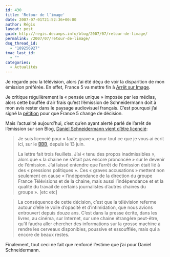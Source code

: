```yaml
---
id: 430
title: 'Retour de l’image'
date: 2007-07-01T21:52:36+00:00
author: Régis
layout: post
guid: http://regis.decamps.info/blog/2007/07/retour-de-limage/
permalink: /2007/07/retour-de-limage/
dsq_thread_id:
  - "189256927"
tmac_last_id:
  - ""
categories:
  - Actualités
---
```

Je regarde peu la télévision, alors j’ai été déçu de voir la disparition de mon émission préférée. En effet, France 5 va mettre fin à [Arrêt sur Image](http://www.france5.fr/asi/). 

Je critique régulièrement la « pensée unique » imposée par les médias, alors cette bouffée d’air frais qu’est l’émission de Schneidermann doit à mon avis rester dans le paysage audiovisuel français. C’est pourquoi j’ai signé la [pétition](http://arret-sur-images.heraut.eu/index.php) pour que France 5 change de décision. 

Mais l’actualité aujourd’hui, c’est qu’en ayant alerté parlé de l’arrêt de l’émission sur son Blog, [Daniel Schneidermann vient d’être licencié](http://www.bigbangblog.net/article.php3?id_article=664):

> Je suis licencié pour « faute grave », pour tout ce que je vous ai écrit ici, sur le [BBB](http://www.bigbangblog.net/), depuis le 13 juin.
> 
> La lettre fait trois feuillets. J’ai « tenu des propos inadmissibles », alors que « la chaine ne s’était pas encore prononcée » sur le devenir de l’émission. J’ai laissé entendre que l’arrêt de l’émission était lié à des « pressions politiques ». Ces « graves accusations » mettent non seulement en cause « l’indépendance de la direction du groupe France Télévisions et de la chaine, mais aussi l’indépendance et et la qualité du travail de certains journalistes d’autres chaines du groupe ». [etc etc]

> La conséquence de cette décision, c’est que la télévision referme autour d’elle le voile d’opacité et d’intimidation, que nous avions entrouvert depuis douze ans. C’est dans la presse écrite, dans les livres, au cinéma, sur Internet, sur une chaine étrangère peut-être, qu’il faudra aller chercher des informations sur la grosse machine à rendre les cerveaux disponibles, poussive et essoufflée, mais qui a encore de beaux restes.

Finalement, tout ceci ne fait que renforcé l’estime que j’ai pour Daniel Schneidermann.

